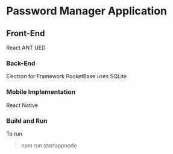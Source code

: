 # Password Manager Application

## Front-End

React
ANT UED

### Back-End

Electron for Framework
PocketBase uses SQLite

### Mobile Implementation

React Native

### Build and Run

To run

> npm run startappnode
